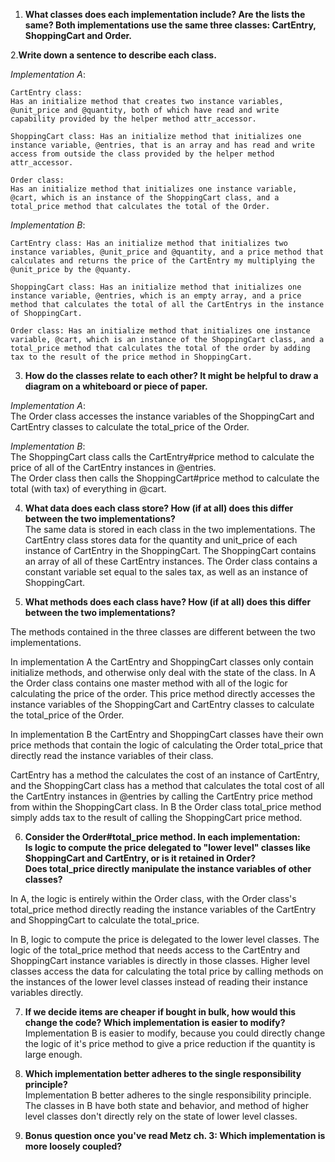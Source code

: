1. **What classes does each implementation include? Are the lists the same?
Both implementations use the same three classes: CartEntry, ShoppingCart and Order.**

2.**Write down a sentence to describe each class.**


*Implementation A*:

    CartEntry class:  
    Has an initialize method that creates two instance variables, @unit_price and @quantity, both of which have read and write capability provided by the helper method attr_accessor.  

    ShoppingCart class: Has an initialize method that initializes one instance variable, @entries, that is an array and has read and write access from outside the class provided by the helper method attr_accessor.  

    Order class:  
    Has an initialize method that initializes one instance variable, @cart, which is an instance of the ShoppingCart class, and a total_price method that calculates the total of the Order.  

*Implementation B*:  

    CartEntry class: Has an initialize method that initializes two instance variables, @unit_price and @quantity, and a price method that calculates and returns the price of the CartEntry my multiplying the @unit_price by the @quanty.  

    ShoppingCart class: Has an initialize method that initializes one instance variable, @entries, which is an empty array, and a price method that calculates the total of all the CartEntrys in the instance of ShoppingCart.  

    Order class: Has an initialize method that initializes one instance variable, @cart, which is an instance of the ShoppingCart class, and a total_price method that calculates the total of the order by adding tax to the result of the price method in ShoppingCart.  

3. **How do the classes relate to each other? It might be helpful to draw a diagram on a whiteboard or piece of paper.**

*Implementation A*:  
    The Order class accesses the instance variables of the ShoppingCart and CartEntry classes to calculate the total_price of the Order.  

*Implementation B*:  
    The ShoppingCart class calls the CartEntry#price method to calculate the price of all of the CartEntry instances in @entries.  
    The Order class then calls the ShoppingCart#price method to calculate the total (with tax) of everything in @cart.  


4. **What data does each class store? How (if at all) does this differ between the two implementations?**  
  The same data is stored in each class in the two implementations. The CartEntry class stores data for the quantity and unit_price of each instance of CartEntry in the ShoppingCart. The ShoppingCart contains an array of all of these CartEntry instances. The Order class contains a constant variable set equal to the sales tax, as well as an instance of ShoppingCart.  

5. **What methods does each class have? How (if at all) does this differ between the two implementations?**  

The methods contained in the three classes are different between the two implementations.  

In implementation A the CartEntry and ShoppingCart classes only contain initialize methods, and otherwise only deal with the state of the class. In A the Order class contains one master method with all of the logic for calculating the price of the order. This price method directly accesses the instance variables of the ShoppingCart and CartEntry classes to calculate the total_price of the Order.  

In implementation B the CartEntry and ShoppingCart classes have their own price methods that contain the logic of calculating the Order total_price that directly read the instance variables of their class.  

 CartEntry has a method the calculates the cost of an instance of CartEntry, and the ShoppingCart class has a method that calculates the total cost of all the CartEntry instances in @entries by calling the CartEntry price method from within the ShoppingCart class. In B the Order class total_price method simply adds tax to the result of calling the ShoppingCart price method.  

6. **Consider the Order#total_price method. In each implementation:  
 Is logic to compute the price delegated to "lower level" classes like ShoppingCart and CartEntry, or is it retained in Order?  
 Does total_price directly manipulate the instance variables of other classes?**  

In A, the logic is entirely within the Order class, with the Order class's total_price method directly reading the instance variables of the CartEntry and ShoppingCart to calculate the total_price.  

In B, logic to compute the price is delegated to the lower level classes. The logic of the total_price method that needs access to the CartEntry and ShoppingCart instance variables is directly in those classes. Higher level classes access the data for calculating the total price by calling methods on the instances of the lower level classes instead of reading their instance variables directly.  

7. **If we decide items are cheaper if bought in bulk, how would this change the code? Which implementation is easier to modify?**     
Implementation B is easier to modify, because you could directly change the logic of it's price method to give a price reduction if the quantity is large enough.  

8. **Which implementation better adheres to the single responsibility principle?**  
Implementation B better adheres to the single responsibility principle. The classes in B have both state and behavior, and method of higher level classes don't directly rely on the state of lower level classes.  

9. **Bonus question once you've read Metz ch. 3: Which implementation is more loosely coupled?**  
